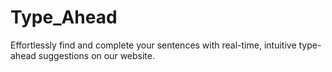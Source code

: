 # Type_Ahead
Effortlessly find and complete your sentences with real-time, intuitive type-ahead suggestions on our website.
